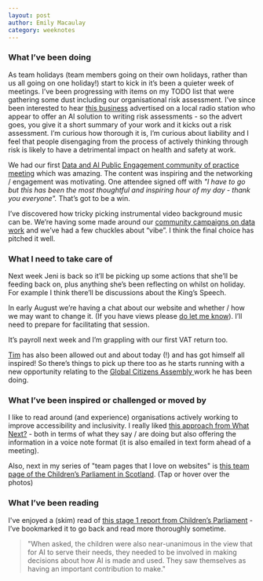 ```yaml
---
layout: post
author: Emily Macaulay
category: weeknotes
---
```

### What I’ve been doing
As team holidays (team members going on their own holidays, rather than us all going on one holiday!) start to kick in it’s been a quieter week of meetings. I’ve been progressing with items on my TODO list that were gathering some dust including our organisational risk assessment.  I’ve since been interested to hear [this business](https://www.wtconsultancy.co.uk/lifeguard.html#:~:text=Welcome%20to%20Lifeguard%20%E2%80%93%20your%20ultimate,tailored%20to%20your%20specific%20needs.) advertised on a local radio station who appear to offer an AI solution to writing risk assessments - so the advert goes, you give it a short summary of your work and it kicks out a risk assessment. I’m curious how thorough it is, I’m curious about liability and I feel that people disengaging from the process of actively thinking through risk is likely to have a detrimental impact on health and safety at work. 

We had our first [Data and AI Public Engagement community of practice meeting](https://connectedbydata.org/events/2024-07-18-community-of-practice) which was amazing. The content was inspiring and the networking / engagement was motivating. One attendee signed off with _"I have to go but this has been the most thoughtful and inspiring hour of my day - thank you everyone"._ That’s got to be a win.

I’ve discovered how tricky picking instrumental video background music can be. We’re having some made around our [community campaigns on data work](https://connectedbydata.org/projects/2023-catalysing-communities) and we’ve had a few chuckles about “vibe”. I think the final choice has pitched it well.


### What I need to take care of
Next week Jeni is back so it’ll be picking up some actions that she’ll be feeding back on, plus anything she’s been reflecting on whilst on holiday. For example I think there’ll be discussions about the King’s Speech.

In early August we’re having a chat about our website and whether / how we may want to change it. (If you have views please [do let me know](mailto:emily@connectedbydata.org)).  I’ll need to prepare for facilitating that session.

It’s payroll next week and I’m grappling with our first VAT return too.

[Tim](https://connectedbydata.org/people/tim-davies) has also been allowed out and about today (!) and has got himself all inspired! So there’s things to pick up there too as he starts running with a new opportunity relating to the [Global Citizens Assembly ](https://connectedbydata.org/projects/2024-gca-ai)work he has been doing. 

### What I’ve been inspired or challenged or moved by
I like to read around (and experience) organisations actively working to improve accessibility and inclusivity.  I really liked [this approach from What Next?](https://www.whatnextculture.co.uk/resource/wn-uk-meeting-access-voice-note/) - both in terms of what they say / are doing but also offering the information in a voice note format (it is also emailed in text form ahead of a meeting).

Also, next in my series of "team pages that I love on websites" is [this team page of the Children’s Parliament in Scotland](https://www.childrensparliament.org.uk/meet-the-team/).  (Tap or hover over the photos)

### What I’ve been reading
I've enjoyed a (skim) read of [this stage 1 report from Children’s Parliament](https://www.childrensparliament.org.uk/wp-content/uploads/A.I_Stage_1_Report_Final.pdf) - I’ve bookmarked it to go back and read more thoroughly sometime.

> "When asked, the children were also near-unanimous in the view that for AI to serve their needs, they needed to be involved in making decisions about how AI is made and used. They saw themselves as having an important contribution to make."